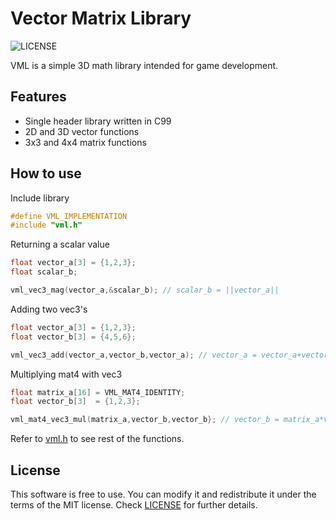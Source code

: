 # Vector Matrix Library
![LICENSE](https://img.shields.io/badge/LICENSE-MIT-green.svg)

VML is a simple 3D math library intended for game development.

## Features
- Single header library written in C99
- 2D and 3D vector functions
- 3x3 and 4x4 matrix functions

## How to use
Include library
```c
#define VML_IMPLEMENTATION
#include "vml.h"
```
Returning a scalar value
```c
float vector_a[3] = {1,2,3};
float scalar_b;

vml_vec3_mag(vector_a,&scalar_b); // scalar_b = ||vector_a||
```
Adding two vec3's
```c
float vector_a[3] = {1,2,3};
float vector_b[3] = {4,5,6};

vml_vec3_add(vector_a,vector_b,vector_a); // vector_a = vector_a+vector_b
```
Multiplying mat4 with vec3
```c
float matrix_a[16] = VML_MAT4_IDENTITY;
float vector_b[3]  = {1,2,3};

vml_mat4_vec3_mul(matrix_a,vector_b,vector_b}; // vector_b = matrix_a*vector_b
```
Refer to [vml.h](vml.h) to see rest of the functions.

## License
This software is free to use. You can modify it and redistribute it under the terms of the 
MIT license. Check [LICENSE](LICENSE) for further details.
